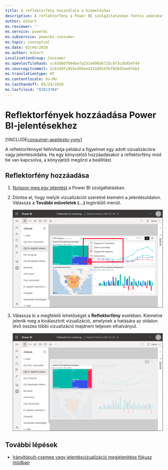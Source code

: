 ```yaml
---
title: A reflektorfény használata a kiemeléshez
description: A reflektorfény a Power BI szolgáltatásban fontos adatokat és megállapításokat emel ki.
author: mihart
ms.reviewer: ''
ms.service: powerbi
ms.subservice: powerbi-consumer
ms.topic: conceptual
ms.date: 03/04/2020
ms.author: mihart
LocalizationGroup: Consumer
ms.openlocfilehash: cc43d0df094befa231e696b6725c973cdb954f44
ms.sourcegitcommit: 2cb249fc855e369eed1518924fbf026d5ee07eb1
ms.translationtype: HT
ms.contentlocale: hu-HU
ms.lasthandoff: 05/24/2020
ms.locfileid: "83813784"
---
```

# <a name="add-spotlights-to-power-bi-reports"></a>Reflektorfények hozzáadása Power BI-jelentésekhez

[!INCLUDE[consumer-appliesto-yyny](../includes/consumer-appliesto-yyny.md)]

A reflektorfénnyel felhívhatja például a figyelmet egy adott vizualizációra vagy jelentésoldalra.  Ha egy könyvjelző hozzáadásakor a reflektorfény mód be van kapcsolva, a könyvjelző megőrzi a beállítást.

## <a name="add-a-spotlight"></a>Reflektorfény hozzáadása

1. [Nyisson meg egy jelentést](end-user-report-open.md) a Power BI szolgáltatásban.

2. Döntse el, hogy melyik vizualizációt szeretné kiemelni a jelentésoldalon. Válassza a **További műveletek (...)** legördülő menüt.  

    ![A reflektorfény összehasonlítása a fókusz móddal](media/end-user-spotlight/power-bi-spotlight.png)

3. Válassza ki a megfelelő lehetőséget a **Reflektorfény** esetében. Kiemelve jelenik meg a kiválasztott vizualizáció, amelynek a hatására az oldalon lévő összes többi vizualizáció majdnem teljesen elhalványul. 

    ![Reflektorfény mód](media/end-user-spotlight/power-bi-spotlighted.png)



## <a name="next-steps"></a>További lépések

* [Irányítópult-csempe vagy jelentésvizualizáció megjelenítése fókusz módban](end-user-focus.md)

